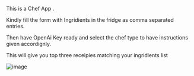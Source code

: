 This is a Chef App . 

Kindly fill the form with Ingridients in the fridge as comma separated entries.

Then have OpenAi Key ready and select the chef type to have instructions given accordignly.

This will give you top three receipies matching your ingridients list

![image](https://github.com/gowthambalachandhiran/ChefyApp/assets/20130985/18766501-aa5f-440a-b193-27a2697f5db3)
